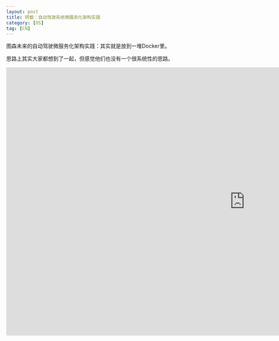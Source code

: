 ```yaml
---
layout: post
title: 转载：自动驾驶系统微服务化架构实践
category: [OS]
tag: [CN]
---
```


图森未来的自动驾驶微服务化架构实践：其实就是放到一堆Docker里。

思路上其实大家都想到了一起，但感觉他们也没有一个很系统性的思路。

<embed src="https://static001.geekbang.org/con/33/pdf/1032794887/file/%E3%80%90%E4%BF%AE%E6%94%B9%E5%90%8E%E5%8F%91%E5%B8%83%E3%80%91%E6%9C%80%E7%BB%88%E7%89%88-%E6%9D%8E%E6%B5%B7%E6%B3%89-%E8%87%AA%E5%8A%A8%E9%A9%BE%E9%A9%B6%E7%B3%BB%E7%BB%9F%E5%BE%AE%E6%9C%8D%E5%8A%A1%E5%8C%96%E6%9E%B6%E6%9E%84%E5%AE%9E%E8%B7%B5.pdf" width="1280" height="720">